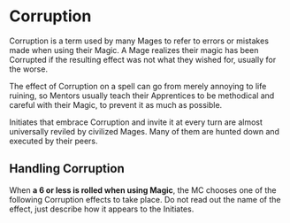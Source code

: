 # Corruption

Corruption is a term used by many Mages to refer to errors or mistakes made when using their Magic. 
A Mage realizes their magic has been Corrupted if the resulting effect was not what they wished for, usually for the worse. 

The effect of Corruption on a spell can go from merely annoying to life ruining, so Mentors usually teach their Apprentices to be methodical and careful with their Magic, to prevent it as much as possible.

Initiates that embrace Corruption and invite it at every turn are almost universally reviled by civilized Mages.
Many of them are hunted down and executed by their peers. 

## Handling Corruption

When __a 6 or less is rolled when using Magic__, the MC chooses one of the following Corruption effects to take place.
Do not read out the name of the effect, just describe how it appears to the Initiates.


